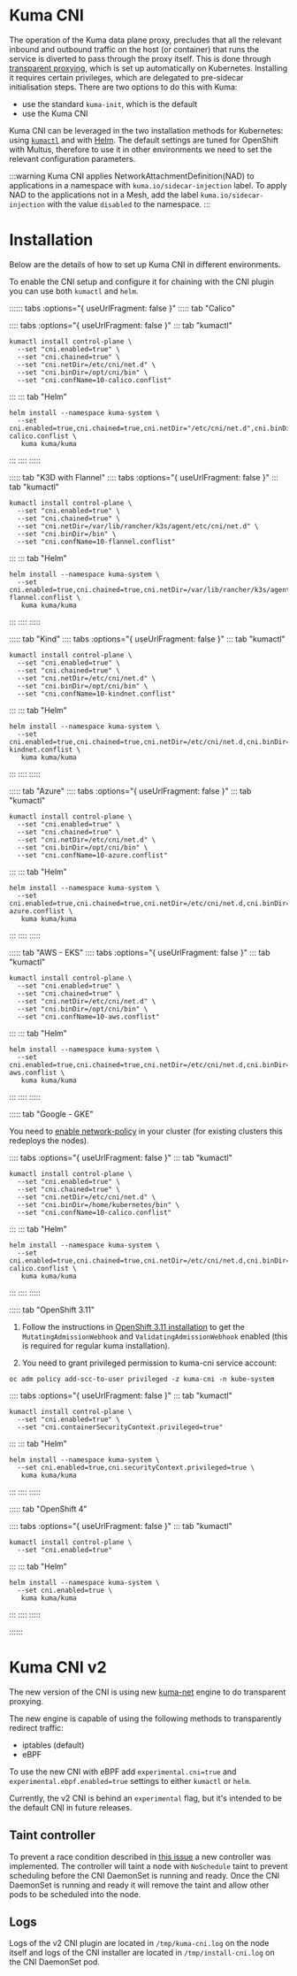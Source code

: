 # Kuma CNI

The operation of the Kuma data plane proxy,
precludes that all the relevant inbound and outbound traffic on the host (or container)
that runs the service is diverted to pass through the proxy itself.
This is done through [transparent proxying](../transparent-proxying),
which is set up automatically on Kubernetes.
Installing it requires certain privileges,
which are delegated to pre-sidecar initialisation steps.
There are two options to do this with Kuma:

* use the standard `kuma-init`, which is the default
* use the Kuma CNI

Kuma CNI can be leveraged in the two installation methods for Kubernetes: using [`kumactl`](../../installation/kubernetes) and with [Helm](../../installation/helm).
The default settings are tuned for OpenShift with Multus,
therefore to use it in other environments we need to set the relevant configuration parameters.

:::warning
Kuma CNI applies NetworkAttachmentDefinition(NAD) to applications in a namespace with `kuma.io/sidecar-injection` label.
To apply NAD to the applications not in a Mesh, add the label `kuma.io/sidecar-injection` with the value `disabled` to the namespace.
:::

# Installation

Below are the details of how to set up Kuma CNI in different environments.

To enable the CNI setup and configure it for chaining with the CNI plugin you can use both `kumactl` and `helm`.

:::::: tabs :options="{ useUrlFragment: false }"
::::: tab "Calico"

:::: tabs :options="{ useUrlFragment: false }"
::: tab "kumactl"

```shell
kumactl install control-plane \
  --set "cni.enabled=true" \
  --set "cni.chained=true" \
  --set "cni.netDir=/etc/cni/net.d" \
  --set "cni.binDir=/opt/cni/bin" \
  --set "cni.confName=10-calico.conflist"
```

:::
::: tab "Helm"

```shell
helm install --namespace kuma-system \
  --set cni.enabled=true,cni.chained=true,cni.netDir="/etc/cni/net.d",cni.binDir=/opt/cni/bin,cni.confName=10-calico.conflist \
   kuma kuma/kuma
```

:::
::::
:::::

::::: tab "K3D with Flannel"
:::: tabs :options="{ useUrlFragment: false }"
::: tab "kumactl"

```shell
kumactl install control-plane \
  --set "cni.enabled=true" \
  --set "cni.chained=true" \
  --set "cni.netDir=/var/lib/rancher/k3s/agent/etc/cni/net.d" \
  --set "cni.binDir=/bin" \
  --set "cni.confName=10-flannel.conflist"
```

:::
::: tab "Helm"

```shell
helm install --namespace kuma-system \
  --set cni.enabled=true,cni.chained=true,cni.netDir=/var/lib/rancher/k3s/agent/etc/cni/net.d,cni.binDir=/bin,cni.confName=10-flannel.conflist \
   kuma kuma/kuma
```

:::
::::
:::::

::::: tab "Kind"
:::: tabs :options="{ useUrlFragment: false }"
::: tab "kumactl"

```shell
kumactl install control-plane \
  --set "cni.enabled=true" \
  --set "cni.chained=true" \
  --set "cni.netDir=/etc/cni/net.d" \
  --set "cni.binDir=/opt/cni/bin" \
  --set "cni.confName=10-kindnet.conflist"
```

:::
::: tab "Helm"

```shell
helm install --namespace kuma-system \
  --set cni.enabled=true,cni.chained=true,cni.netDir=/etc/cni/net.d,cni.binDir=/opt/cni/bin,cni.confName=10-kindnet.conflist \
   kuma kuma/kuma
```

:::
::::
:::::

::::: tab "Azure"
:::: tabs :options="{ useUrlFragment: false }"
::: tab "kumactl"

```shell
kumactl install control-plane \
  --set "cni.enabled=true" \
  --set "cni.chained=true" \
  --set "cni.netDir=/etc/cni/net.d" \
  --set "cni.binDir=/opt/cni/bin" \
  --set "cni.confName=10-azure.conflist"
```

:::
::: tab "Helm"

```shell
helm install --namespace kuma-system \
  --set cni.enabled=true,cni.chained=true,cni.netDir=/etc/cni/net.d,cni.binDir=/opt/cni/bin,cni.confName=10-azure.conflist \
   kuma kuma/kuma
```

:::
::::
:::::

::::: tab "AWS - EKS"
:::: tabs :options="{ useUrlFragment: false }"
::: tab "kumactl"

```shell
kumactl install control-plane \
  --set "cni.enabled=true" \
  --set "cni.chained=true" \
  --set "cni.netDir=/etc/cni/net.d" \
  --set "cni.binDir=/opt/cni/bin" \
  --set "cni.confName=10-aws.conflist"
```

:::
::: tab "Helm"

```shell
helm install --namespace kuma-system \
  --set cni.enabled=true,cni.chained=true,cni.netDir=/etc/cni/net.d,cni.binDir=/opt/cni/bin,cni.confName=10-aws.conflist \
   kuma kuma/kuma
```

:::
::::
:::::

::::: tab "Google - GKE"

You need to [enable network-policy](https://cloud.google.com/kubernetes-engine/docs/how-to/network-policy) in your cluster (for existing clusters this redeploys the nodes).

:::: tabs :options="{ useUrlFragment: false }"
::: tab "kumactl"

```shell
kumactl install control-plane \
  --set "cni.enabled=true" \
  --set "cni.chained=true" \
  --set "cni.netDir=/etc/cni/net.d" \
  --set "cni.binDir=/home/kubernetes/bin" \
  --set "cni.confName=10-calico.conflist"
```

:::
::: tab "Helm"

```shell
helm install --namespace kuma-system \
  --set cni.enabled=true,cni.chained=true,cni.netDir=/etc/cni/net.d,cni.binDir=/home/kubernetes/bin,cni.confName=10-calico.conflist \
   kuma kuma/kuma
```

:::
::::
:::::

::::: tab "OpenShift 3.11"

1. Follow the instructions in [OpenShift 3.11 installation](../installation/openshift/#_2-run-kuma)
to get the `MutatingAdmissionWebhook` and `ValidatingAdmissionWebhook` enabled (this is required for regular kuma installation).

2. You need to grant privileged permission to kuma-cni service account:

```shell
oc adm policy add-scc-to-user privileged -z kuma-cni -n kube-system
```

:::: tabs :options="{ useUrlFragment: false }"
::: tab "kumactl"

```shell
kumactl install control-plane \
  --set "cni.enabled=true" \
  --set "cni.containerSecurityContext.privileged=true"
```

:::
::: tab "Helm"

```shell
helm install --namespace kuma-system \
  --set cni.enabled=true,cni.securityContext.privileged=true \
   kuma kuma/kuma
```

:::
::::
:::::

::::: tab "OpenShift 4"

:::: tabs :options="{ useUrlFragment: false }"
::: tab "kumactl"

```shell
kumactl install control-plane \
  --set "cni.enabled=true"
```

:::
::: tab "Helm"

```shell
helm install --namespace kuma-system \
  --set cni.enabled=true \
   kuma kuma/kuma
```

:::
::::
:::::

::::::

# Kuma CNI v2

The new version of the CNI is using new [kuma-net](https://github.com/kumahq/kuma-net/) engine to do transparent proxying.

The new engine is capable of using the following methods to transparently redirect traffic:
- iptables (default)
- eBPF

To use the new CNI with eBPF add `experimental.cni=true` and `experimental.ebpf.enabled=true` settings to either `kumactl` or `helm`.

Currently, the v2 CNI is behind an `experimental` flag, but it's intended to be the default CNI in future releases.

## Taint controller

To prevent a race condition described in [this issue](https://github.com/kumahq/kuma/issues/4560) a new controller was implemented.
The controller will taint a node with `NoSchedule` taint to prevent scheduling before the CNI DaemonSet is running and ready.
Once the CNI DaemonSet is running and ready it will remove the taint and allow other pods to be scheduled into the node.

## Logs

Logs of the v2 CNI plugin are located in `/tmp/kuma-cni.log` on  the node itself
and logs of the CNI installer are located in `/tmp/install-cni.log` on the CNI DaemonSet pod.
